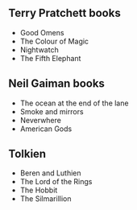 ## Terry Pratchett books
- Good Omens
- The Colour of Magic
- Nightwatch
- The Fifth Elephant

## Neil Gaiman books
- The ocean at the end of the lane
- Smoke and mirrors
- Neverwhere
- American Gods

## Tolkien
- Beren and Luthien
- The Lord of the Rings
- The Hobbit
- The Silmarillion